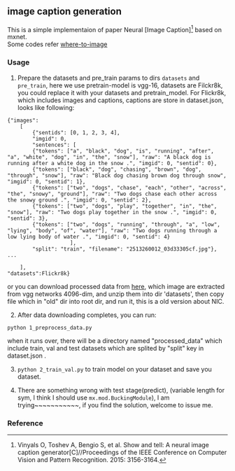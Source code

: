 ## image caption generation  

This is a simple implementaion of paper Neural [Image Caption][^1] based on mxnet.  
Some codes refer [where-to-image](https://github.com/mtanti/where-image)

### Usage  

1. Prepare the datasets and pre_train params to dirs `datasets` and `pre_train`, here we use pretrain-model is vgg-16, datasets are Filckr8k, you could replace it with your datasets and pretrain_model. For Flickr8k, which includes images and captions, captions are store in dataset.json, looks like following:  
```
{"images": 
    [
        {"sentids": [0, 1, 2, 3, 4], 
        "imgid": 0, 
        "sentences": [
        {"tokens": ["a", "black", "dog", "is", "running", "after", "a", "white", "dog", "in", "the", "snow"], "raw": "A black dog is running after a white dog in the snow .", "imgid": 0, "sentid": 0}, 
        {"tokens": ["black", "dog", "chasing", "brown", "dog", "through", "snow"], "raw": "Black dog chasing brown dog through snow", "imgid": 0, "sentid": 1}, 
        {"tokens": ["two", "dogs", "chase", "each", "other", "across", "the", "snowy", "ground"], "raw": "Two dogs chase each other across the snowy ground .", "imgid": 0, "sentid": 2}, 
        {"tokens": ["two", "dogs", "play", "together", "in", "the", "snow"], "raw": "Two dogs play together in the snow .", "imgid": 0, "sentid": 3}, 
        {"tokens": ["two", "dogs", "running", "through", "a", "low", "lying", "body", "of", "water"], "raw": "Two dogs running through a low lying body of water .", "imgid": 0, "sentid": 4}
                    ], 
        "split": "train", "filename": "2513260012_03d33305cf.jpg"}, ...
    
    ],
"datasets":Flickr8k}
```
or you can download processed data from [here](http://cs.stanford.edu/people/karpathy/deepimagesent/), which image are extracted from vgg networks 4096-dim, and unzip them into dir 'datasets',
then copy file which in "old" dir into root dir, and run it, this is a old version about NIC.  


2. After data downloading completes, you can run:  
```
python 1_preprocess_data.py
```
when it runs over, there will be a directory named "processed_data" which include train, val and test datasets which are splited by "split" key in dataset.json .

3. `python 2_train_val.py` to train model on your dataset and save you dataset.  

4. There are something wrong with test stage(predict), (variable length for sym, I think I should use `mx.mod.BuckingModule`), I am trying~~~~~~~~~~~, if you find the solution, welcome to
issue me.

### Reference  
[^1]: Vinyals O, Toshev A, Bengio S, et al. Show and tell: A neural image caption generator[C]//Proceedings of the IEEE Conference on Computer Vision and Pattern Recognition. 2015: 3156-3164.

